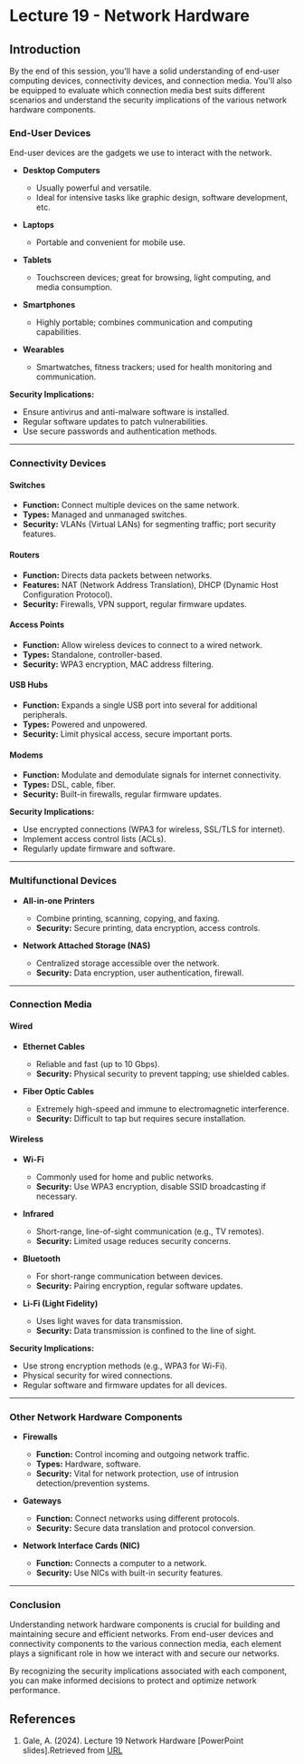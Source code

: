 # Lecture 19 - Network Hardware

## Introduction

By the end of this session, you'll have a solid understanding of end-user computing devices, connectivity devices, and connection media. You'll also be equipped to evaluate which connection media best suits different scenarios and understand the security implications of the various network hardware components.

### End-User Devices

End-user devices are the gadgets we use to interact with the network.

- **Desktop Computers**
  - Usually powerful and versatile.
  - Ideal for intensive tasks like graphic design, software development, etc.
  
- **Laptops**
  - Portable and convenient for mobile use.
  
- **Tablets**
  - Touchscreen devices; great for browsing, light computing, and media consumption.

- **Smartphones**
  - Highly portable; combines communication and computing capabilities.

- **Wearables**
  - Smartwatches, fitness trackers; used for health monitoring and communication.

**Security Implications:**

- Ensure antivirus and anti-malware software is installed.
- Regular software updates to patch vulnerabilities.
- Use secure passwords and authentication methods.

---

### Connectivity Devices

#### Switches

- **Function:** Connect multiple devices on the same network.
- **Types:** Managed and unmanaged switches.
- **Security:** VLANs (Virtual LANs) for segmenting traffic; port security features.

#### Routers
- **Function:** Directs data packets between networks.
- **Features:** NAT (Network Address Translation), DHCP (Dynamic Host Configuration Protocol).
- **Security:** Firewalls, VPN support, regular firmware updates.

#### Access Points

- **Function:** Allow wireless devices to connect to a wired network.
- **Types:** Standalone, controller-based.
- **Security:** WPA3 encryption, MAC address filtering.

#### USB Hubs
- **Function:** Expands a single USB port into several for additional peripherals.
- **Types:** Powered and unpowered.
- **Security:** Limit physical access, secure important ports.

#### Modems

- **Function:** Modulate and demodulate signals for internet connectivity.
- **Types:** DSL, cable, fiber.
- **Security:** Built-in firewalls, regular firmware updates.

**Security Implications:**

- Use encrypted connections (WPA3 for wireless, SSL/TLS for internet).
- Implement access control lists (ACLs).
- Regularly update firmware and software.

---

### Multifunctional Devices

- **All-in-one Printers**
  - Combine printing, scanning, copying, and faxing.
  - **Security:** Secure printing, data encryption, access controls.

- **Network Attached Storage (NAS)**
  - Centralized storage accessible over the network.
  - **Security:** Data encryption, user authentication, firewall.

---

### Connection Media

#### Wired

- **Ethernet Cables**
  - Reliable and fast (up to 10 Gbps).
  - **Security:** Physical security to prevent tapping; use shielded cables.

- **Fiber Optic Cables**
  - Extremely high-speed and immune to electromagnetic interference.
  - **Security:** Difficult to tap but requires secure installation.

#### Wireless

- **Wi-Fi**
  - Commonly used for home and public networks.
  - **Security:** Use WPA3 encryption, disable SSID broadcasting if necessary.

- **Infrared**
  - Short-range, line-of-sight communication (e.g., TV remotes).
  - **Security:** Limited usage reduces security concerns.

- **Bluetooth**
  - For short-range communication between devices.
  - **Security:** Pairing encryption, regular software updates.

- **Li-Fi (Light Fidelity)**
  - Uses light waves for data transmission.
  - **Security:** Data transmission is confined to the line of sight.

**Security Implications:**

- Use strong encryption methods (e.g., WPA3 for Wi-Fi).
- Physical security for wired connections.
- Regular software and firmware updates for all devices.

---

### Other Network Hardware Components

- **Firewalls**
  - **Function:** Control incoming and outgoing network traffic.
  - **Types:** Hardware, software.
  - **Security:** Vital for network protection, use of intrusion detection/prevention systems.

- **Gateways**
  - **Function:** Connect networks using different protocols.
  - **Security:** Secure data translation and protocol conversion.

- **Network Interface Cards (NIC)**
  - **Function:** Connects a computer to a network.
  - **Security:** Use NICs with built-in security features.

---

### Conclusion

Understanding network hardware components is crucial for building and maintaining secure and efficient networks. From end-user devices and connectivity components to the various connection media, each element plays a significant role in how we interact with and secure our networks.

By recognizing the security implications associated with each component, you can make informed decisions to protect and optimize network performance.

## References

1. Gale, A. (2024). Lecture 19 Network Hardware [PowerPoint slides].Retrieved from [URL](https://teams.microsoft.com/)
